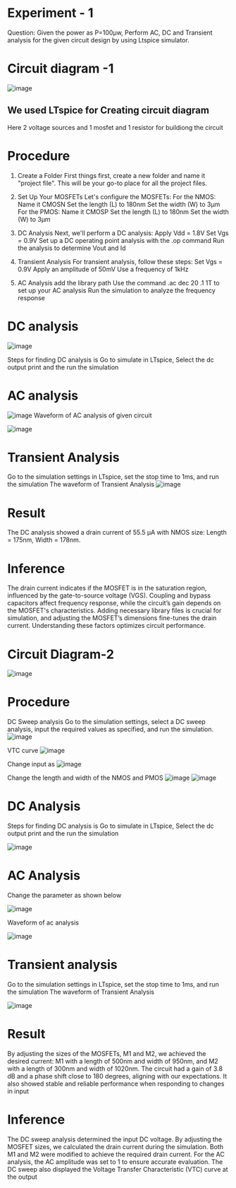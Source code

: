 # Experiment - 1
Question: Given the power as P=100µw, Perform AC, DC and Transient analysis for the given circuit design by using Ltspice simulator.
# Circuit diagram -1
![image](https://github.com/user-attachments/assets/586bf188-a39f-4404-946b-8fd7af3d7ab9)
## We used LTspice for Creating circuit diagram
Here 2 voltage sources and 1 mosfet and 1 resistor for buildiong the circuit
# Procedure
1. Create a Folder
First things first, create a new folder and name it "project file". This will be your go-to place for all the project files.

2. Set Up Your MOSFETs
Let's configure the MOSFETs:
For the NMOS:
Name it CMOSN
Set the length (L) to 180nm
Set the width (W) to 3μm
For the PMOS:
Name it CMOSP
Set the length (L) to 180nm
Set the width (W) to 3μm

3. DC Analysis
Next, we'll perform a DC analysis:
Apply Vdd = 1.8V
Set Vgs = 0.9V
Set up a DC operating point analysis with the .op command
Run the analysis to determine Vout and Id

4. Transient Analysis
For transient analysis, follow these steps:
Set Vgs = 0.9V
Apply an amplitude of 50mV
Use a frequency of 1kHz

5. AC Analysis
add the library path
Use the command .ac dec 20 .1 1T to set up your AC analysis
Run the simulation to analyze the frequency response

# DC analysis
![image](https://github.com/user-attachments/assets/4865be51-2e38-4479-b764-5bd6b6cfd749)

Steps for finding DC analysis is Go to simulate in LTspice, Select the dc output print and the run the simulation
# AC analysis
![image](https://github.com/user-attachments/assets/51d4eb17-4c62-4214-99b9-4b4e297456cb)
 Waveform of AC analysis of given circuit

 ![image](https://github.com/user-attachments/assets/914c0ea8-1b77-4e91-b1ce-cce7f8117d57)

 # Transient Analysis
 Go to the simulation settings in LTspice, set the stop time to 1ms, and run the simulation
 The waveform of Transient Analysis
 ![image](https://github.com/user-attachments/assets/0eb4b7d9-ade9-49c7-9a20-eb55b4ceb80c)

# Result
The DC analysis showed a drain current of 55.5 µA 
with NMOS size: Length = 175nm, Width = 178nm.

# Inference 
The drain current indicates if the MOSFET is in the saturation region, influenced by the gate-to-source voltage (VGS). Coupling and bypass capacitors affect frequency response, while the circuit’s gain depends on the MOSFET's characteristics. Adding necessary library files is crucial for simulation, and adjusting the MOSFET’s dimensions fine-tunes the drain current. Understanding these factors optimizes circuit performance.

# Circuit Diagram-2
![image](https://github.com/user-attachments/assets/cc783f44-f45a-4d29-ba80-21881dfc5061)

# Procedure
DC Sweep analysis
Go to the simulation settings, select a DC sweep analysis, input the required values as specified, and run the simulation.
![image](https://github.com/user-attachments/assets/6d74eb9e-71ec-4853-b530-0befc30d568f)

VTC curve
![image](https://github.com/user-attachments/assets/b9ec0177-884a-4178-9ec6-466c114672bc)

Change input as
![image](https://github.com/user-attachments/assets/617d833b-61f0-4289-9e03-58aa863a3aea)

Change the length and width of the NMOS and PMOS 
![image](https://github.com/user-attachments/assets/502be2df-ebd5-4fe8-9bf3-3e7e2339a684)
![image](https://github.com/user-attachments/assets/f67cc05e-8851-43f5-9ede-5f4a954b26ba)

# DC Analysis
Steps for finding DC analysis is Go to simulate in LTspice, Select the dc output print and the run the simulation

![image](https://github.com/user-attachments/assets/8dae782a-a83c-4881-8bc3-2e60171c75ff)

# AC Analysis
Change the parameter as shown below

![image](https://github.com/user-attachments/assets/21353781-b747-4f0a-8ab5-6e52be261e88)

Waveform of ac analysis

![image](https://github.com/user-attachments/assets/240577fe-04ae-428e-b057-577bc0014cc1)

# Transient analysis
 Go to the simulation settings in LTspice, set the stop time to 1ms, and run the simulation
 The waveform of Transient Analysis

![image](https://github.com/user-attachments/assets/a2e3affc-a4c6-4ea7-80e6-6eb5808b0104)

# Result

By adjusting the sizes of the MOSFETs, M1 and M2, we achieved the desired current: M1 with a length of 500nm and width of 950nm, and M2 with a length of 300nm and width of 1020nm. The circuit had a gain of 3.8 dB and a phase shift close to 180 degrees, aligning with our expectations. It also showed stable and reliable performance when responding to changes in input

# Inference
The DC sweep analysis determined the input DC voltage.
By adjusting the MOSFET sizes, we calculated the drain current during the simulation.
Both M1 and M2 were modified to achieve the required drain current.
For the AC analysis, the AC amplitude was set to 1 to ensure accurate evaluation.
The DC sweep also displayed the Voltage Transfer Characteristic (VTC) curve at the output






















